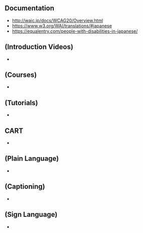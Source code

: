 ## Documentation
* http://waic.jp/docs/WCAG20/Overview.html
* https://www.w3.org/WAI/translations/#japanese
* https://equalentry.com/people-with-disabilities-in-japanese/

## (Introduction Videos)
* 

## (Courses)
*

## (Tutorials)
*

## CART
*

## (Plain Language)
*

## (Captioning)
*

## (Sign Language)
*
